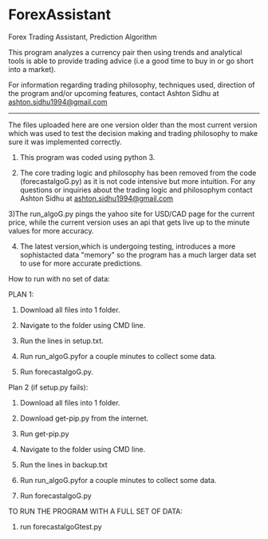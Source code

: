 # ForexAssistant
Forex Trading Assistant, Prediction Algorithm

This program analyzes a currency pair then using trends and analytical tools is able to provide trading advice (i.e a good time to buy in or go short into a market). 

For information regarding trading philosophy, techniques used, direction of the program and/or upcoming features, contact Ashton Sidhu at ashton.sidhu1994@gmail.com

--------------------------------------------------------------------------------------------------------------------------------------

The files uploaded here are one version older than the most current version which was used to test the decision making and trading philosophy to make sure it was implemented correctly.

1) This program was coded using python 3.

2) The core trading logic and philosophy has been removed from the code (forecastalgoG.py) as it is not code intensive but more intuition. For any questions or inquiries about the trading logic and philosophym contact Ashton Sidhu at ashton.sidhu1994@gmail.com

3)The run_algoG.py pings the yahoo site for USD/CAD page for the current price, while the current version uses an api that gets live up to the minute values for more accuracy.

4) The latest version,which is undergoing testing, introduces a more sophistacted data "memory" so the program has a much larger data set to use for more accurate predictions.

How to run with no set of data:

PLAN 1:

  1) Download all files into 1 folder.
  
  2) Navigate to the folder using CMD line.
  
  3) Run the lines in setup.txt.
  
  4) Run run_algoG.pyfor a couple minutes to collect some data.
  
  5) Run forecastalgoG.py.
  
Plan 2 (if setup.py fails):

  1) Download all files into 1 folder.
  
  2) Download get-pip.py from the internet.
  
  3) Run get-pip.py
  
  4) Navigate to the folder using CMD line.
  
  5) Run the lines in backup.txt
  
  6) Run run_algoG.pyfor a couple minutes to collect some data.
  
  7) Run forecastalgoG.py
  
TO RUN THE PROGRAM WITH A FULL SET OF DATA:

  1) run forecastalgoGtest.py
